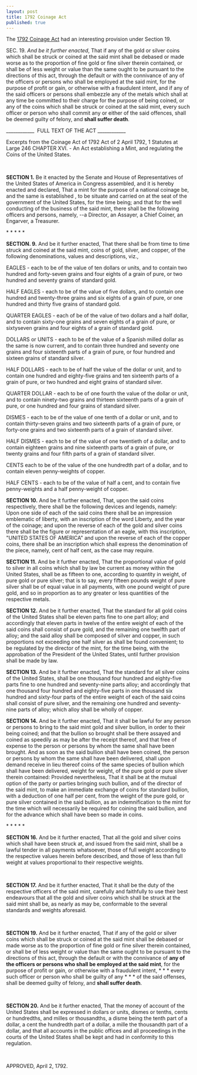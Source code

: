 ```yaml
---
layout: post
title: 1792 Coinage Act
published: true
---
```

<p>The <a title="1792 coinage act" href="http://www.youtube.com/watch?v=yhldj52ZuUU" target="_blank">1792 Coinage Act</a> had an interesting provision under Section 19.</p>
<p>SEC. 19. <em>And be it further enacted</em>, That if any of the gold or silver coins which shall be struck or coined at the said mint shall be debased or made worse as to the proportion of fine gold or fine silver therein contained, or shall be of less weight or value than the same ought to be pursuant to the directions of this act, through the default or with the connivance of any of the officers or persons who shall be employed at the said mint, for the purpose of profit or gain, or otherwise with a fraudulent intent, and if any of the said officers or persons shall embezzle any of the metals which shall at any time be committed to their charge for the purpose of being coined, or any of the coins which shall be struck or coined at the said mint, every such officer or person who shall commit any or either of the said offences, shall be deemed guilty of felony, and <strong>shall suffer death</strong>.</p>
<p>____________  FULL TEXT OF THE ACT ____________</p>
<p>Excerpts from the Coinage Act of 1792 Act of 2 April 1792, 1 Statutes at Large 246 CHAPTER XVI. - An Act establishing a Mint, and regulating the Coins of the United States.</p>
<p class="MsoNormal">&nbsp;</p>
<p class="MsoNormal"><strong>SECTION 1.</strong><span><span> </span>Be it enacted by the Senate and House of Representatives of the United States of America in Congress assembled, and it is hereby enacted and declared, That a mint for the purpose of a national coinage be, and the same is established , to be situate and carried on at the seat of the government of the United States, for the time being; and that for the well conducting of the business of the said mint, there shall be the following officers and persons, namely, --a Director, an Assayer, a Chief Coiner, an Engarver, a Treasurer.</span></p>
<p class="MsoNormal">* * * * *</p>
<p class="MsoNormal"><strong>SECTION. 9.</strong><span> And be it further enacted, That there shall be from time to time struck and coined at the said mint, coins of gold, silver, and copper, of the following denominations, values and descriptions, viz.,</span></p>
<p class="MsoNormal">EAGLES - each to be of the value of ten dollars or units, and to contain two hundred and forty-seven grains and four eights of a grain of pure, or two hundred and seventy grains of standard gold.</p>
<p class="MsoNormal">HALF EAGLES - each to be of the value of five dollars, and to contain one hundred and twenty-three grains and six eights of a grain of pure, or one hundred and thirty five grains of standard gold.</p>
<p class="MsoNormal">QUARTER EAGLES - each of be of the value of two dollars and a half dollar, and to contain sixty-one grains and seven eights of a grain of pure, or sixtyseven grains and four eights of a grain of standard gold.</p>
<p class="MsoNormal">DOLLARS or UNITS - each to be of the value of a Spanish milled dollar as the same is now current, and to contain three hundred and seventy one grains and four sixteenth parts of a grain of pure, or four hundred and sixteen grains of standard silver.</p>
<p class="MsoNormal">HALF DOLLARS - each to be of half the value of the dollar or unit, and to contain one hundred and eighty-five grains and ten sixteenth parts of a grain of pure, or two hundred and eight grains of standard silver.</p>
<p class="MsoNormal">QUARTER DOLLAR - each to be of one fourth the value of the dollar or unit, and to contain ninety-two grains and thirteen sixteenth parts of a grain of pure, or one hundred and four grains of standard silver.</p>
<p class="MsoNormal">DISMES - each to be of the value of one tenth of a dollar or unit, and to contain thirty-seven grains and two sixteenth parts of a grain of pure, or forty-one grains and two sixteenth parts of a grain of standard silver.</p>
<p class="MsoNormal">HALF DISMES - each to be of the value of one twentieth of a dollar, and to contain eighteen grains and nine sixteenth parts of a grain of pure, or twenty grains and four fifth parts of a grain of standard silver.</p>
<p class="MsoNormal">CENTS each to be of the value of the one hundredth part of a dollar, and to contain eleven penny-weights of copper.</p>
<p class="MsoNormal">HALF CENTS - each to be of the value of half a cent, and to contain five penny-weights and a half penny-weight of copper.</p>
<p class="MsoNormal"><strong>SECTION 10.</strong><span><span> </span>And be it further enacted, That, upon the said coins respectively, there shall be the following devices and legends, namely: Upon one side of each of the said coins there shall be an impression emblematic of liberty, with an inscription of the word Liberty, and the year of the coinage; and upon the reverse of each of the gold and silver coins there shall be the figure or representation of an eagle, with this inscription, "UNITED STATES OF AMERICA" and upon the reverse of each of the copper coins, there shall be an inscription which shall express the denomination of the piece, namely, cent of half cent, as the case may require.</span></p>
<p class="MsoNormal"><strong>SECTION 11.</strong><span> And be it further enacted, That the proportional value of gold to silver in all coins which shall by law be current as money within the United States, shall be as fifteen to one, according to quantity in weight, of pure gold or pure silver; that is to say, every fifteen pounds weight of pure silver shall be of equal value in all payments, with one pound weight of pure gold, and so in proportion as to any greater or less quantities of the respective metals.</span></p>
<p class="MsoNormal"><strong>SECTION 12.</strong><span> And be it further enacted, That the standard for all gold coins of the United States shall be eleven parts fine to one part alloy; and accordingly that eleven parts in twelve of the entire weight of each of the said coins shall consist of pure gold, and the remaining one twelfth part of alloy; and the said alloy shall be composed of silver and copper, in such proportions not exceeding one half silver as shall be found convenient; to be regulated by the director of the mint, for the time being, with the approbation of the President of the United States, until further provision shall be made by law.</span></p>
<p class="MsoNormal"><strong>SECTION 13.</strong><span> And be it further enacted, That the standard for all silver coins of the United States, shall be one thousand four hundred and eighty-five parts fine to one hundred and seventy-nine parts alloy; and accordingly that one thousand four hundred and eighty-five parts in one thousand six hundred and sixty-four parts of the entire weight of each of the said coins shall consist of pure silver, and the remaining one hundred and seventy- nine parts of alloy; which alloy shall be wholly of copper.</span></p>
<p class="MsoNormal"><strong>SECTION 14.</strong><span> And be it further enacted, That it shall be lawful for any person or persons to bring to the said mint gold and silver bullion, in order to their being coined; and that the bullion so brought shall be there assayed and coined as speedily as may be after the receipt thereof, and that free of expense to the person or persons by whom the same shall have been brought. And as soon as the said bullion shall have been coined, the person or persons by whom the same shall have been delivered, shall upon demand receive in lieu thereof coins of the same species of bullion which shall have been delivered, weight for weight, of the pure gold or pure silver therein contained: Provided nevertheless, That it shall be at the mutual option of the party or parties bringing such bullion, and of the director of the said mint, to make an immediate exchange of coins for standard bullion, with a deduction of one half per cent, from the weight of the pure gold, or pure silver contained in the said bullion, as an indemnification to the mint for the time which will necessarily be required for coining the said bullion, and for the advance which shall have been so made in coins.</span></p>
<p class="MsoNormal">* * * * *</p>
<p class="MsoNormal"><strong>SECTION 16.</strong><span> And be it further enacted, That all the gold and silver coins which shall have been struck at, and issued from the said mint, shall be a lawful tender in all payments whatsoever, those of full weight according to the respective values herein before described, and those of less than full weight at values proportional to their respective weights.</span></p>
<p class="MsoNormal">&nbsp;</p>
<p class="MsoNormal"><strong>SECTION 17.</strong><span> And be it further enacted, That it shall be the duty of the respective officers of the said mint, carefully and faithfully to use their best endeavours that all the gold and silver coins which shall be struck at the said mint shall be, as nearly as may be, conformable to the several standards and weights aforesaid.</span></p>
<p class="MsoNormal">&nbsp;</p>
<p class="MsoNormal"><strong>SECTION 19.</strong><span> And be it further enacted, That if any of the gold or silver coins which shall be struck or coined at the said mint shall be debased or made worse as to the proportion of fine gold or fine silver therein contained, or shall be of less weight or value than the same ought to be pursuant to the directions of this act, through the default or with the connivance of </span><strong>any of the officers or persons who shall be employed at the said mint</strong><span>, for the purpose of profit or gain, or otherwise with a fraudulent intent, * * * every such officer or person who shall be guilty of any * * * of the said offenses, shall be deemed guilty of felony, and </span><strong>shall suffer death</strong><span>.</span></p>
<p class="MsoNormal">&nbsp;</p>
<p class="MsoNormal"><strong>SECTION 20.</strong><span> And be it further enacted, That the money of account of the United States shall be expressed in dollars or units, dismes or tenths, cents or hundredths, and milles or thousandths, a disme being the tenth part of a dollar, a cent the hundredth part of a dollar, a mille the thousandth part of a dollar, and that all accounts in the public offices and all proceedings in the courts of the United States shall be kept and had in conformity to this regulation.</span></p>
<p class="MsoNormal">&nbsp;</p>
<p><span>APPROVED, April 2, 1792. </span></p>
